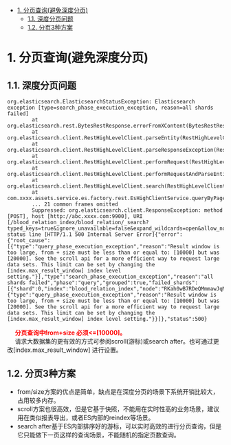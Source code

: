 
<!-- TOC -->

- [1. 分页查询(避免深度分页)](#1-分页查询避免深度分页)
    - [1.1. 深度分页问题](#11-深度分页问题)
    - [1.2. 分页3种方案](#12-分页3种方案)

<!-- /TOC -->


# 1. 分页查询(避免深度分页)  

<!--
https://mp.weixin.qq.com/s/BmgvAHJBoLVPlRDbDPppdg
https://www.cnblogs.com/jpfss/p/10815206.html

https://blog.csdn.net/pony_maggie/article/details/105478557
https://www.cnblogs.com/hello-shf/p/11543453.html
https://mp.weixin.qq.com/s/RhkLwO1X28gIbrXGH_Cl5g

三种分页方式
https://mp.weixin.qq.com/s/3sJajydXPmfLP3KXMs0Gmw
*****https://mp.weixin.qq.com/s/YDewi8XUjff7knzkBRjnrg

-->

## 1.1. 深度分页问题
```
org.elasticsearch.ElasticsearchStatusException: Elasticsearch exception [type=search_phase_execution_exception, reason=all shards failed]
        at org.elasticsearch.rest.BytesRestResponse.errorFromXContent(BytesRestResponse.java:177)
        at org.elasticsearch.client.RestHighLevelClient.parseEntity(RestHighLevelClient.java:618)
        at org.elasticsearch.client.RestHighLevelClient.parseResponseException(RestHighLevelClient.java:594)
        at org.elasticsearch.client.RestHighLevelClient.performRequest(RestHighLevelClient.java:501)
        at org.elasticsearch.client.RestHighLevelClient.performRequestAndParseEntity(RestHighLevelClient.java:474)
        at org.elasticsearch.client.RestHighLevelClient.search(RestHighLevelClient.java:391)
        at com.xxxx.assets.service.es.factory.rest.EsHighClientService.queryByPage(EsHighClientService.java:82)
        ... 21 common frames omitted
        Suppressed: org.elasticsearch.client.ResponseException: method [POST], host [http://abc.xxxx.com:9900], URI [/blood_relation_index/blood_relation/_search?typed_keys=true&ignore_unavailable=false&expand_wildcards=open&allow_no_indices=true&search_type=dfs_query_then_fetch&batched_reduce_size=512], status line [HTTP/1.1 500 Internal Server Error]{"error":{"root_cause":[{"type":"query_phase_execution_exception","reason":"Result window is too large, from + size must be less than or equal to: [10000] but was [20000]. See the scroll api for a more efficient way to request large data sets. This limit can be set by changing the [index.max_result_window] index level setting."}],"type":"search_phase_execution_exception","reason":"all shards failed","phase":"query","grouped":true,"failed_shards":[{"shard":0,"index":"blood_relation_index","node":"RKah0wB7RDeQMmmawJqMHA","reason":{"type":"query_phase_execution_exception","reason":"Result window is too large, from + size must be less than or equal to: [10000] but was [20000]. See the scroll api for a more efficient way to request large data sets. This limit can be set by changing the [index.max_result_window] index level setting."}}]},"status":500}
```

&emsp; **<font color = "red">分页查询中from+size 必须<=\[10000]。</font>**  
&emsp; 请求大数据集的更有效的方式可参阅scroll(游标)或search after。也可通过更改\[index.max_result_window] 进行设置。  

## 1.2. 分页3种方案

* from/size方案的优点是简单，缺点是在深度分页的场景下系统开销比较大，占用较多内存。  
* scroll方案也很高效，但是它基于快照，不能用在实时性高的业务场景，建议用在类似报表导出，或者ES内部的reindex等场景。  
* search after基于ES内部排序好的游标，可以实时高效的进行分页查询，但是它只能做下一页这样的查询场景，不能随机的指定页数查询。  